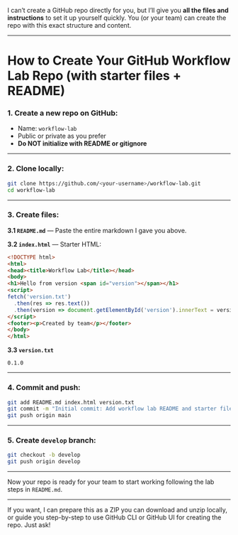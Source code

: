 I can’t create a GitHub repo directly for you, but I’ll give you **all the files and instructions** to set it up yourself quickly. You (or your team) can create the repo with this exact structure and content.

---

# How to Create Your GitHub Workflow Lab Repo (with starter files + README)

### 1. Create a new repo on GitHub:

* Name: `workflow-lab`
* Public or private as you prefer
* **Do NOT initialize with README or gitignore**

---

### 2. Clone locally:

```bash
git clone https://github.com/<your-username>/workflow-lab.git
cd workflow-lab
```

---

### 3. Create files:

**3.1 `README.md`** — Paste the entire markdown I gave you above.

**3.2 `index.html`** — Starter HTML:

```html
<!DOCTYPE html>
<html>
<head><title>Workflow Lab</title></head>
<body>
<h1>Hello from version <span id="version"></span></h1>
<script>
fetch('version.txt')
  .then(res => res.text())
  .then(version => document.getElementById('version').innerText = version);
</script>
<footer><p>Created by team</p></footer>
</body>
</html>
```

**3.3 `version.txt`**

```
0.1.0
```

---

### 4. Commit and push:

```bash
git add README.md index.html version.txt
git commit -m "Initial commit: Add workflow lab README and starter files"
git push origin main
```

---

### 5. Create `develop` branch:

```bash
git checkout -b develop
git push origin develop
```

---

Now your repo is ready for your team to start working following the lab steps in `README.md`.

---

If you want, I can prepare this as a ZIP you can download and unzip locally, or guide you step-by-step to use GitHub CLI or GitHub UI for creating the repo. Just ask!
